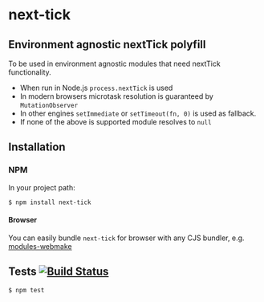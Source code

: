 # next-tick













































































<extoc></extoc>

## Environment agnostic nextTick polyfill

To be used in environment agnostic modules that need nextTick functionality.

- When run in Node.js `process.nextTick` is used
- In modern browsers microtask resolution is guaranteed by `MutationObserver`
- In other engines `setImmediate` or `setTimeout(fn, 0)` is used as fallback.
- If none of the above is supported module resolves to `null`

## Installation
### NPM

In your project path:

	$ npm install next-tick

#### Browser

You can easily bundle `next-tick` for browser with any CJS bundler, e.g. [modules-webmake](https://github.com/medikoo/modules-webmake)

## Tests [![Build Status](https://api.travis-ci.org/medikoo/next-tick.png?branch=master)](https://travis-ci.org/medikoo/next-tick)

	$ npm test
